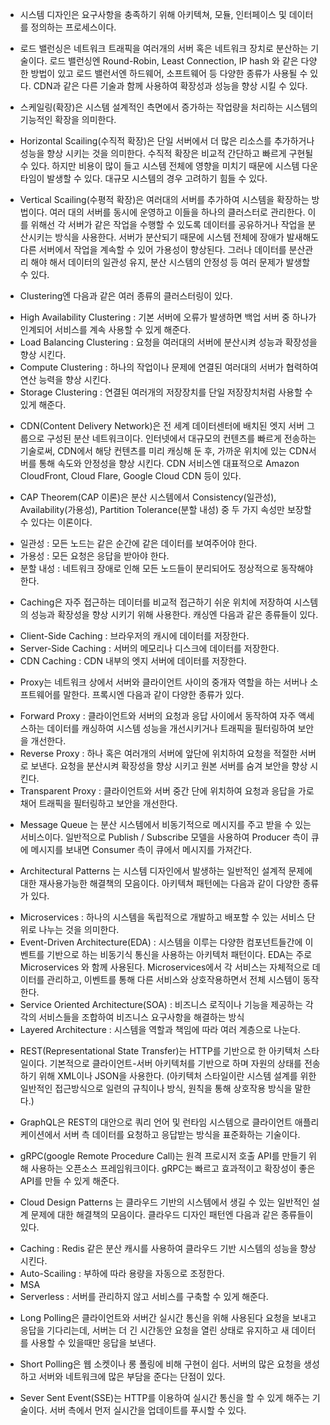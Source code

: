 * 시스템 디자인은 요구사항을 충족하기 위해 아키텍쳐, 모듈, 인터페이스 및 데이터를 정의하는 프로세스이다.

* 로드 밸런싱은 네트워크 트래픽을 여러개의 서버 혹은 네트워크 장치로 분산하는 기술이다.
로드 밸런싱엔 Round-Robin, Least Connection, IP hash 와 같은 다양한 방법이 있고 로드 밸런서엔 하드웨어, 소프트웨어 등 다양한 종류가 사용될 수 있다. CDN과 같은 다른 기술과 함께 사용하여 확장성과 성능을 향상 시킬 수 있다.

* 스케일링(확장)은 시스템 설계적인 측면에서 증가하는 작업량을 처리하는 시스템의 기능적인 확장을 의미한다.

* Horizontal Scailing(수직적 확장)은 단일 서버에서 더 많은 리소스를 추가하거나 성능을 향상 시키는 것을 의미한다.
수직적 확장은 비교적 간단하고 빠르게 구현될 수 있다. 하지만 비용이 많이 들고 시스템 전체에 영향을 미치기 때문에 시스템 다운타임이 발생할 수 있다.
대규모 시스템의 경우 고려하기 힘들 수 있다.

* Vertical Scailing(수평적 확장)은 여러대의 서버를 추가하여 시스템을 확장하는 방법이다. 여러 대의 서버를 동시에 운영하고 이들을 하나의 클러스터로 관리한다. 이를 위해선 각 서버가 같은 작업을 수행할 수 있도록 데이터를 공유하거나 작업을 분산시키는 방식을 사용한다.
서버가 분산되기 때문에 시스템 전체에 장애가 발새해도 다른 서버에서 작업을 계속할 수 있어 가용성이 향상된다.
그러나 데이터를 분산관리 해야 해서 데이터의 일관성 유지, 분산 시스템의 안정성 등 여러 문제가 발생할 수 있다.

* Clustering엔 다음과 같은 여러 종류의 클러스터링이 있다.
- High Availability Clustering : 기본 서버에 오류가 발생하면 백업 서버 중 하나가 인계되어 서비스를 계속 사용할 수 있게 해준다.
- Load Balancing Clustering : 요청을 여러대의 서버에 분산시켜 성능과 확장성을 향상 시킨다.
- Compute Clustering : 하나의 작업이나 문제에 연결된 여러대의 서버가 협력하여 연산 능력을 향상 시킨다.
- Storage Clustering : 연결된 여러개의 저장장치를 단일 저장장치처럼 사용할 수 있게 해준다.

* CDN(Content Delivery Network)은 전 세계 데이터센터에 배치된 엣지 서버 그룹으로 구성된 분산 네트워크이다.
인터넷에서 대규모의 컨텐츠를 빠르게 전송하는 기술로써, CDN에서 해당 컨텐츠를 미리 캐싱해 둔 후, 가까운 위치에 있는 CDN서버를 통해 속도와 안정성을 향상 시킨다. CDN 서비스엔 대표적으로 Amazon CloudFront, Cloud Flare, Google Cloud CDN 등이 있다.

* CAP Theorem(CAP 이론)은 분산 시스템에서 Consistency(일관성), Availability(가용성), Partition Tolerance(분할 내성) 중 두 가지 속성만 보장할 수 있다는 이론이다.
 - 일관성 : 모든 노드는 같은 순간에 같은 데이터를 보여주어야 한다.
 - 가용성 : 모든 요청은 응답을 받아야 한다.
 - 분할 내성 : 네트워크 장애로 인해 모든 노드들이 분리되어도 정상적으로 동작해야한다.

* Caching은 자주 접근하는 데이터를 비교적 접근하기 쉬운 위치에 저장하여 시스템의 성능과 확장성을 향상 시키기 위해 사용한다.
캐싱엔 다음과 같은 종류들이 있다.
 - Client-Side Caching : 브라우저의 캐시에 데이터를 저장한다.
 - Server-Side Caching : 서버의 메모리나 디스크에 데이터를 저장한다.
 - CDN Caching : CDN 내부의 엣지 서버에 데이터를 저장한다.

* Proxy는 네트워크 상에서 서버와 클라이언트 사이의 중개자 역할을 하는 서버나 소프트웨어를 말한다.
프록시엔 다음과 같이 다양한 종류가 있다.
 - Forward Proxy : 클라이언트와 서버의 요청과 응답 사이에서 동작하여 자주 액세스하는 데이터를 캐싱하여 시스템 성능을 개선시키거나 트래픽을 필터링하여 보안을 개선한다.
 - Reverse Proxy : 하나 혹은 여러개의 서버에 앞단에 위치하여 요청을 적절한 서버로 보낸다. 요청을 분산시켜 확장성을 향상 시키고 원본 서버를 숨겨 보안을 향상 시킨다.
 - Transparent Proxy : 클라이언트와 서버 중간 단에 위치하여 요청과 응답을 가로채어 트래픽을 필터링하고 보안을 개선한다.

* Message Queue 는 분산 시스템에서 비동기적으로 메시지를 주고 받을 수 있는 서비스이다.
일반적으로 Publish / Subscribe 모델을 사용하여 Producer 측이 큐에 메시지를 보내면 Consumer 측이 큐에서 메시지를 가져간다.

* Architectural Patterns 는 시스템 디자인에서 발생하는 일반적인 설계적 문제에 대한 재사용가능한 해결책의 모음이다.
아키텍쳐 패턴에는 다음과 같이 다양한 종류가 있다.
 - Microservices : 하나의 시스템을 독립적으로 개발하고 배포할 수 있는 서비스 단위로 나누는 것을 의미한다.
 - Event-Driven Architecture(EDA) : 시스템을 이루는 다양한 컴포넌트들간에 이벤트를 기반으로 하는 비동기식 통신을 사용하는 아키텍처 패턴이다. EDA는 주로 Microservices 와 함께 사용된다. Microservices에서 각 서비스는 자체적으로 데이터를 관리하고, 이벤트를 통해 다른 서비스와 상호작용하면서 전체 시스템이 동작한다.
 - Service Oriented Architecture(SOA) : 비즈니스 로직이나 기능을 제공하는 각각의 서비스들을 조합하여 비즈니스 요구사항을 해결하는 방식
 - Layered Architecture : 시스템을 역할과 책임에 따라 여러 계층으로 나눈다.

* REST(Representational State Transfer)는 HTTP를 기반으로 한 아키텍처 스타일이다. 기본적으로 클라이언트-서버 아키텍처를 기반으로 하며 자원의 상태를 전송하기 위해 XML이나 JSON을 사용한다. (아키텍처 스타일이란 시스템 설계를 위한 일반적인 접근방식으로 일련의 규칙이나 방식, 원칙을 통해 상호작용 방식을 말한다.)

* GraphQL은 REST의 대안으로 쿼리 언어 및 런타임 시스템으로 클라이언트 애플리케이션에서 서버 측 데이터를 요청하고 응답받는 방식을 표준화하는 기술이다.

* gRPC(google Remote Procedure Call)는 원격 프로시저 호출 API를 만들기 위해 사용하는 오픈소스 프레임워크이다.
gRPC는 빠르고 효과적이고 확장성이 좋은 API를 만들 수 있게 해준다.

* Cloud Design Patterns 는 클라우드 기반의 시스템에서 생길 수 있는 일반적인 설계 문제에 대한 해결책의 모음이다.
클라우드 디자인 패턴엔 다음과 같은 종류들이 있다.
 - Caching : Redis 같은 분산 캐시를 사용하여 클라우드 기반 시스템의 성능을 향상 시킨다.
 - Auto-Scailing : 부하에 따라 용량을 자동으로 조정한다.
 - MSA
 - Serverless : 서버를 관리하지 않고 서비스를 구축할 수 있게 해준다.

* Long Polling은 클라이언트와 서버간 실시간 통신을 위해 사용된다 요청을 보내고 응답을 기다리는데, 서버는 더 긴 시간동안 요청을 열린 상태로 유지하고 새 데이터를 사용할 수 있을때만 응답을 보낸다.

* Short Polling은 웹 소켓이나 롱 폴링에 비해 구현이 쉽다. 서버의 많은 요청을 생성하고 서버와 네트워크에 많은 부담을 준다는 단점이 있다.

* Sever Sent Event(SSE)는 HTTP를 이용하여 실시간 통신을 할 수 있게 해주는 기술이다. 서버 측에서 먼저 실시간을 업데이트를 푸시할 수 있다.

